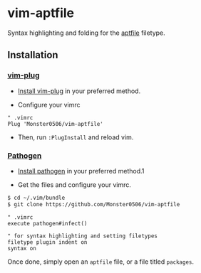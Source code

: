 # vim-aptfile

Syntax highlighting and folding for the [aptfile](https://github.com/seatgeek/bash-aptfile) filetype.

## Installation

### [vim-plug](https://github.com/junegunn/vim-plug)

- [Install vim-plug](https://github.com/junegunn/vim-plug#installation) in your preferred method.

- Configure your vimrc
```vim
" .vimrc
Plug 'Monster0506/vim-aptfile'
```
- Then, run `:PlugInstall` and reload vim.

### [Pathogen](https://github.com/tpope/vim-pathogen)

- [Install pathogen](https://github.com/tpope/vim-pathogen) in your preferred method.1

- Get the files and configure your vimrc.

```bash
$ cd ~/.vim/bundle
$ git clone https://github.com/Monster0506/vim-aptfile
```

```vim
" .vimrc
execute pathogen#infect()

" for syntax highlighting and setting filetypes
filetype plugin indent on
syntax on
```

Once done, simply open an `aptfile` file, or a file titled `packages`. 


